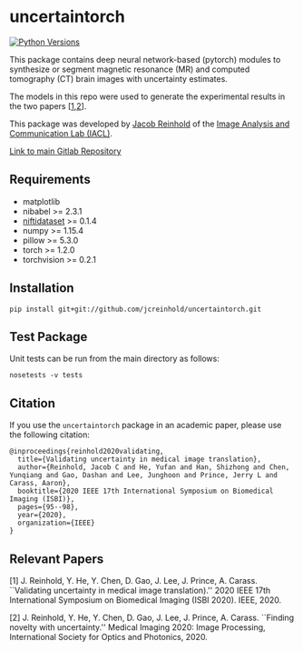 uncertaintorch
=======================
[![Python Versions](https://img.shields.io/badge/python-3.6%20%7C%203.7-blue.svg)](https://www.python.org/downloads/release/python-360/)

This package contains deep neural network-based (pytorch) modules to synthesize or segment magnetic resonance (MR) and computed 
tomography (CT) brain images with uncertainty estimates.

The models in this repo were used to generate the experimental results in the two papers [[1](https://arxiv.org/abs/2002.04626),[2](https://arxiv.org/abs/2002.04626)].

This package was developed by [Jacob Reinhold](https://jcreinhold.github.io) of the
[Image Analysis and Communication Lab (IACL)](http://iacl.ece.jhu.edu/index.php/Main_Page).

[Link to main Gitlab Repository](https://gitlab.com/jcreinhold/uncertaintorch)

Requirements
------------

- matplotlib
- nibabel >= 2.3.1
- [niftidataset](https://github.com/jcreinhold/niftidataset) >= 0.1.4
- numpy >= 1.15.4
- pillow >= 5.3.0
- torch >= 1.2.0
- torchvision >= 0.2.1

Installation
------------

    pip install git+git://github.com/jcreinhold/uncertaintorch.git

Test Package
------------

Unit tests can be run from the main directory as follows:

    nosetests -v tests

Citation
--------

If you use the `uncertaintorch` package in an academic paper, please use the following citation:

    @inproceedings{reinhold2020validating,
      title={Validating uncertainty in medical image translation},
      author={Reinhold, Jacob C and He, Yufan and Han, Shizhong and Chen, Yunqiang and Gao, Dashan and Lee, Junghoon and Prince, Jerry L and Carass, Aaron},
      booktitle={2020 IEEE 17th International Symposium on Biomedical Imaging (ISBI)},
      pages={95--98},
      year={2020},
      organization={IEEE}
    }
   
Relevant Papers
---------------

[1] J. Reinhold, Y. He, Y. Chen, D. Gao, J. Lee, J. Prince, A. Carass.
    ``Validating uncertainty in medical image translation).''
    2020 IEEE 17th International Symposium on Biomedical Imaging (ISBI 2020).
    IEEE, 2020.

[2] J. Reinhold, Y. He, Y. Chen, D. Gao, J. Lee, J. Prince, A. Carass.
    ``Finding novelty with uncertainty.''
    Medical Imaging 2020: Image Processing,
    International Society for Optics and Photonics, 2020.
